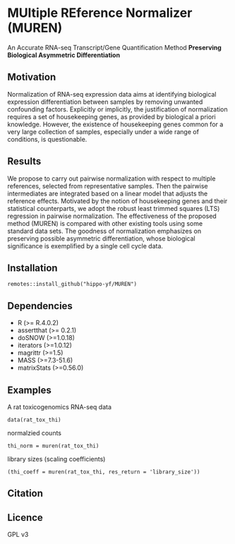 # MUltiple REference Normalizer (MUREN)

An Accurate RNA-seq Transcript/Gene Quantification Method **Preserving Biological Asymmetric Differentiation**

## Motivation

Normalization of RNA-seq expression data aims at identifying biological expression differentiation between samples by removing unwanted confounding factors. Explicitly or implicitly, the justification of normalization requires a set of housekeeping genes, as provided by biological a priori knowledge. However, the existence of housekeeping genes common for a very large collection of samples, especially under a wide range of conditions, is questionable.

## Results

We propose to carry out pairwise normalization with respect to multiple references, selected from representative samples. Then the pairwise intermediates are integrated based on a linear model that adjusts the reference effects. Motivated by the notion of housekeeping genes and their statistical counterparts, we adopt the robust least trimmed squares (LTS) regression in pairwise normalization. The effectiveness of the proposed method (MUREN) is compared with other existing tools using some standard data sets. The goodness of normalization emphasizes on preserving possible asymmetric differentiation, whose biological significance is exemplified by a single cell cycle data.

## Installation

`remotes::install_github("hippo-yf/MUREN")`

## Dependencies

- R (>= R.4.0.2)
- assertthat (>= 0.2.1)
- doSNOW (>=1.0.18)
- iterators (>=1.0.12)
- magrittr (>=1.5)
- MASS (>=7.3-51.6)
- matrixStats (>=0.56.0)

## Examples

A rat toxicogenomics RNA-seq data

`data(rat_tox_thi)`

normalzied counts

`thi_norm = muren(rat_tox_thi)`

library sizes (scaling coefficients)

`(thi_coeff = muren(rat_tox_thi, res_return = 'library_size'))`

## Citation

## Licence

GPL v3